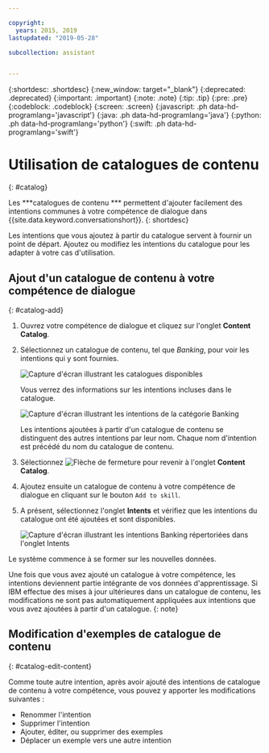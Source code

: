 ```yaml
---

copyright:
  years: 2015, 2019
lastupdated: "2019-05-28"

subcollection: assistant


---
```


{:shortdesc: .shortdesc}
{:new_window: target="_blank"}
{:deprecated: .deprecated}
{:important: .important}
{:note: .note}
{:tip: .tip}
{:pre: .pre}
{:codeblock: .codeblock}
{:screen: .screen}
{:javascript: .ph data-hd-programlang='javascript'}
{:java: .ph data-hd-programlang='java'}
{:python: .ph data-hd-programlang='python'}
{:swift: .ph data-hd-programlang='swift'}

# Utilisation de catalogues de contenu
{: #catalog}

Les ***catalogues de contenu *** permettent d'ajouter facilement des intentions communes à votre compétence de dialogue dans {{site.data.keyword.conversationshort}}.
{: shortdesc}

Les intentions que vous ajoutez à partir du catalogue servent à fournir un point de départ. Ajoutez ou modifiez les intentions du catalogue pour les adapter à votre cas d'utilisation.

## Ajout d'un catalogue de contenu à votre compétence de dialogue
{: #catalog-add}

1.  Ouvrez votre compétence de dialogue et cliquez sur l'onglet **Content Catalog**.

1.  Sélectionnez un catalogue de contenu, tel que *Banking*, pour voir les intentions qui y sont fournies.

    ![Capture d'écran illustrant les catalogues disponibles](images/catalog_overview.png)

    Vous verrez des informations sur les intentions incluses dans le catalogue.

    ![Capture d'écran illustrant les intentions de la catégorie Banking](images/catalog_open.png)

    Les intentions ajoutées à partir d'un catalogue de contenu se distinguent des autres intentions par leur nom. Chaque nom d'intention est précédé du nom du catalogue de contenu.

1.  Sélectionnez ![Flèche de fermeture](images/close_arrow.png) pour revenir à l'onglet **Content Catalog**.

1.  Ajoutez ensuite un catalogue de contenu à votre compétence de dialogue en cliquant sur le bouton `Add to skill`.

1.  A présent, sélectionnez l'onglet **Intents** et vérifiez que les intentions du catalogue ont été ajoutées et sont disponibles.

    ![Capture d'écran illustrant les intentions Banking répertoriées dans l'onglet Intents](images/catalog_intents.png)

Le système commence à se former sur les nouvelles données.

Une fois que vous avez ajouté un catalogue à votre compétence, les intentions deviennent partie intégrante de vos données d'apprentissage. Si IBM effectue des mises à jour ultérieures dans un catalogue de contenu, les modifications ne sont pas automatiquement appliquées aux intentions que vous avez ajoutées à partir d'un catalogue.
{: note}

## Modification d'exemples de catalogue de contenu
{: #catalog-edit-content}

Comme toute autre intention, après avoir ajouté des intentions de catalogue de contenu à votre compétence, vous pouvez y apporter les modifications suivantes :

- Renommer l'intention
- Supprimer l'intention
- Ajouter, éditer, ou supprimer des exemples
- Déplacer un exemple vers une autre intention
